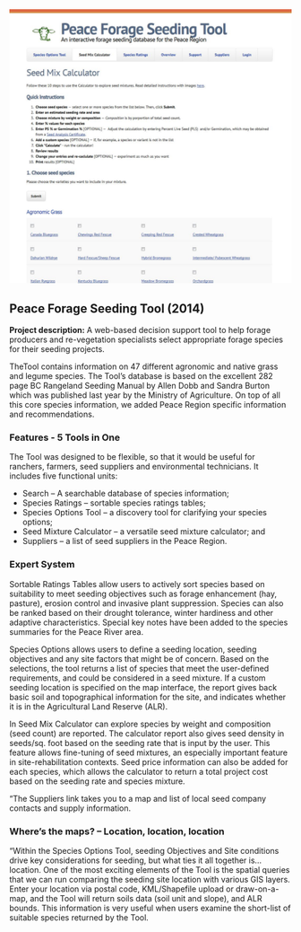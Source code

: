 <img src="images/prj_peaceforagetool_calc_screen.jpg?raw=true"/>

## Peace Forage Seeding Tool (2014)

**Project description:** A web-based decision support tool to help forage producers and re-vegetation specialists select appropriate forage species for their seeding projects.

TheTool contains information on 47 different agronomic and native grass and legume species. The Tool’s database is based on the excellent 282 page BC Rangeland Seeding Manual by Allen Dobb and Sandra Burton which was published last year by the Ministry of Agriculture. On top of all this core species information, we added Peace Region specific information and recommendations.

### Features - 5 Tools in One

The Tool was designed to be flexible, so that it would be useful for ranchers, farmers, seed suppliers and environmental technicians. It includes five functional units:

- Search – A searchable database of species information;
- Species Ratings – sortable species ratings tables;
- Species Options Tool – a discovery tool for clarifying your species options;
- Seed Mixture Calculator – a versatile seed mixture calculator; and
- Suppliers – a list of seed suppliers in the Peace Region.

### Expert System

Sortable Ratings Tables allow users to actively sort species based on suitability to meet seeding objectives such as forage enhancement (hay, pasture), erosion control and invasive plant suppression. Species can also be ranked based on their drought tolerance, winter hardiness and other adaptive characteristics.  Special key notes have been added to the species summaries for the Peace River area.

Species Options allows users to define a seeding location, seeding objectives and any site factors that might be of concern.  Based on the selections, the tool returns a list of species that meet the user-defined requirements, and could be considered in a seed mixture.  If a custom seeding location is specified on the map interface, the report gives back basic soil and topographical information for the site, and indicates whether it  is in the Agricultural Land Reserve (ALR).

In Seed Mix Calculator can explore species by weight and composition (seed count) are reported. The calculator report also gives seed density in seeds/sq. foot based on the seeding rate that is input by the user.  This feature allows fine-tuning of seed mixtures, an especially important feature in site-rehabilitation contexts. Seed price information can also be added for each species, which allows the calculator to return a total project cost based on the seeding rate and species mixture.  

“The Suppliers link takes you to a map and list of local seed company contacts and supply information.

### Where’s the maps?   – Location, location, location

“Within the Species Options Tool, seeding Objectives and Site conditions drive key considerations for seeding, but what ties it all together is… location. One of the most exciting elements of the Tool is the spatial queries that we can run comparing the seeding site location with various GIS layers. Enter your location via postal code, KML/Shapefile upload or draw-on-a-map, and the Tool will return soils data (soil unit and slope), and ALR bounds. This information is very useful when users examine the short-list of suitable species returned by the Tool.
